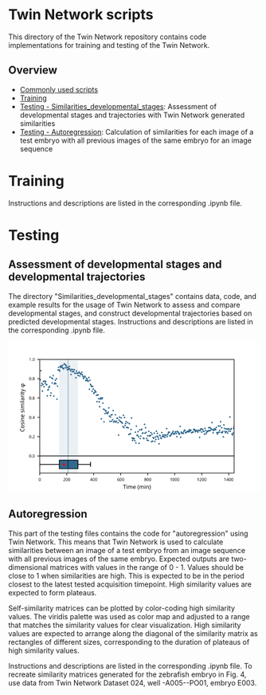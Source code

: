 # Twin Network scripts
This directory of the Twin Network repository contains code implementations for training and testing of the Twin Network.

## Overview
- [Commonly used scripts](https://github.com/mueller-lab/TwinNet/tree/main/Scripts/tools_V1)
- [Training](https://github.com/mueller-lab/TwinNet/blob/main/Scripts/Training.ipynb)
- [Testing - Similarities_developmental_stages](https://github.com/mueller-lab/TwinNet/blob/main/Scripts/Similarities_developmental_stages/): Assessment of developmental stages and trajectories with Twin Network generated similarities
- [Testing - Autoregression](https://github.com/mueller-lab/TwinNet/blob/main/Scripts/Inference_autoregression.ipynb): Calculation of similarities for each image of a test embryo with all previous images of the same embryo for an image sequence

# Training
Instructions and descriptions are listed in the corresponding .ipynb file.

# Testing
## Assessment of developmental stages and developmental trajectories
The directory "Similarities_developmental_stages" contains data, code, and example results for the usage of Twin Network to assess and compare developmental stages, and construct developmental trajectories based on predicted developmental stages.
Instructions and descriptions are listed in the corresponding .ipynb file.

![Similarity profile](https://raw.githubusercontent.com/mueller-lab/TwinNet/main/Scripts/Similarities_developmental_stages/outputs/demo_similarity_curve_index40.svg)

## Autoregression
This part of the testing files contains the code for "autoregression" using Twin Network. This means that Twin Network is used to calculate similarities between an image of a test embryo from an image sequence with all previous images of the same embryo. Expected outputs are two-dimensional matrices with values in the range of 0 - 1. Values should be close to 1 when similarities are high. This is expected to be in the period closest to the latest tested acquisition timepoint. High similarity values are expected to form plateaus.

Self-similarity matrices can be plotted by color-coding high similarity values. The viridis palette was used as color map and adjusted to a range that matches the similarity values for clear visualization. High similarity values are expected to arrange along the diagonal of the similarity matrix as rectangles of different sizes, corresponding to the duration of plateaus of high similarity values.

Instructions and descriptions are listed in the corresponding .ipynb file. To recreate similarity matrices generated for the zebrafish embryo in Fig. 4, use data from Twin Network Dataset 024, well -A005--PO01, embryo E003.
